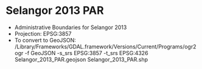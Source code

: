 Selangor 2013 PAR
=================
- Administrative Boundaries for Selangor 2013
- Projection: EPSG:3857
- To convert to GeoJSON:
/Library/Frameworks/GDAL.framework/Versions/Current/Programs/ogr2ogr -f GeoJSON -s_srs EPSG:3857 -t_srs EPSG:4326 Selangor_2013_PAR.geojson Selangor_2013_PAR.shp

